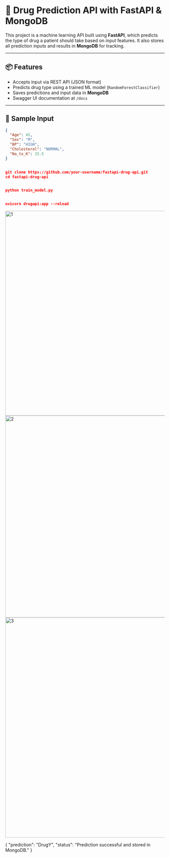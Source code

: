 # 🚀 Drug Prediction API with FastAPI & MongoDB

This project is a machine learning API built using **FastAPI**, which predicts the type of drug a patient should take based on input features. It also stores all prediction inputs and results in **MongoDB** for tracking.

---

## 📦 Features

- Accepts input via REST API (JSON format)
- Predicts drug type using a trained ML model (`RandomForestClassifier`)
- Saves predictions and input data in **MongoDB**
- Swagger UI documentation at `/docs`

---

## 🧪 Sample Input

```json
{
  "Age": 45,
  "Sex": "M",
  "BP": "HIGH",
  "Cholesterol": "NORMAL",
  "Na_to_K": 15.5
}


git clone https://github.com/your-username/fastapi-drug-api.git
cd fastapi-drug-api


python train_model.py


uvicorn drugapi:app --reload

```
<img width="1357" height="647" alt="1" src="https://github.com/user-attachments/assets/00d35f79-1a2a-4459-82c9-465a80c3128a" />
<img width="1256" height="638" alt="2" src="https://github.com/user-attachments/assets/0737b6f9-b3ca-43c7-bdc3-ca5c8ff399f1" />

<img width="1361" height="696" alt="3" src="https://github.com/user-attachments/assets/f8d4c52c-4e1a-48d9-9319-f0769c4ae430" />



{
  "prediction": "DrugY",
  "status": "Prediction successful and stored in MongoDB."
}
```
